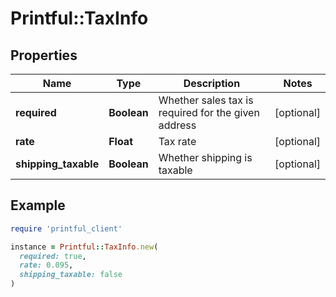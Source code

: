 # Printful::TaxInfo

## Properties

| Name | Type | Description | Notes |
| ---- | ---- | ----------- | ----- |
| **required** | **Boolean** | Whether sales tax is required for the given address | [optional] |
| **rate** | **Float** | Tax rate | [optional] |
| **shipping_taxable** | **Boolean** | Whether shipping is taxable | [optional] |

## Example

```ruby
require 'printful_client'

instance = Printful::TaxInfo.new(
  required: true,
  rate: 0.095,
  shipping_taxable: false
)
```

